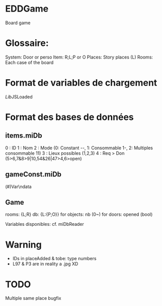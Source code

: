 # EDDGame
Board game


# Glossaire:
System: Door or perso
Item: R;L;P or O
Places: Story places (L)
Rooms: Each case of the board

# Format de variables de chargement
*Lib*JSLoaded

# Format des bases de données

## items.miDb
0 : ID
1 : Nom
2 : Mode (0: Constant --, 1: Consommable 1-, 2: Multiples consommable 11)
3 : Lieux possibles (1,2,3)
4 : Req > Don (5>6,7&8>9|10,54&26|47>4,6>open)

## gameConst.miDb
(#)Var\ndata

## Game
rooms: {L;R}
db: {L:{P;O}}
    for objects: nb (0~)
    for doors: opened (bool)

Variables disponibles: cf. miDbReader

# Warning
- IDs in placeAdded & tobe: type numbers
- L97 & P3 are in reality a .jpg XD

# TODO
Multiple same place bugfix